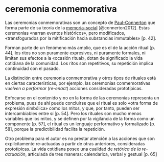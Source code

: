 # ceremonia conmemorativa

Las ceremonias conmemorativas son un concepto de [Paul-Connerton](Paul-Connerton.md) que forma parte de su teoría de la [memoria-social](memoria-social.md) [@connerton2012]. Estas ceremonias «narran eventos históricos», pero modificados, «transfogurados por la mitificación hacia substancias immutables» [p. 42].

Forman parte de un fenómeno más amplio, que es el de la acción ritual [p. 44], los ritos no son puramente expresivos, ni puramente formales, ni limitan sus efectos a la «ocasión ritual», dotan de significado la vida cotidiana de la comunidad. Los ritos son repetitivos, su repetición implica continuidad con el pasado.

La distinción entre ceremonia conmemorativa y otros tipos de rituales está en ciertas características, por ejemplo, las ceremonias conmemorativas *vuelven a performar* (*re-enact*) acciones consideradas prototípicas.

Enfocarse en el contenido y no en la forma de las ceremonias representa un problema, pues de ahí puede concluirse que el ritual es solo «otra forma de expresión simbólica» como los mitos, y que, por tanto, pueden ser intercambiables entre sí [p. 54]. Pero los rituales son mucho menos variables que los mitos, y se definen por la vigilancia de la forma como un componente [p. 57], el ritual es un lenguaje performativo y formalizado [p. 58], porque la predictibilidad facilita la repetición.

Otro problema para el autor es no prestar atención a las acciones que son explícitamente re-actuadas a partir de otras anteriores, consideradas prototípicas. La vida cotidiana posee una cualidad de *retórica de la re-actuación*, articulada de tres maneras: calendarica, verbal y gestual [p. 65]
